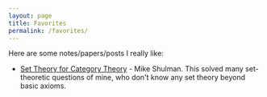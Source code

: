 ```yaml
---
layout: page
title: Favorites
permalink: /favorites/
---
```

Here are some notes/papers/posts I really like:

- [Set Theory for Category Theory](https://arxiv.org/pdf/0810.1279.pdf) - Mike Shulman. 
This solved many set-theoretic questions of mine, who don't know any set theory beyond basic axioms.